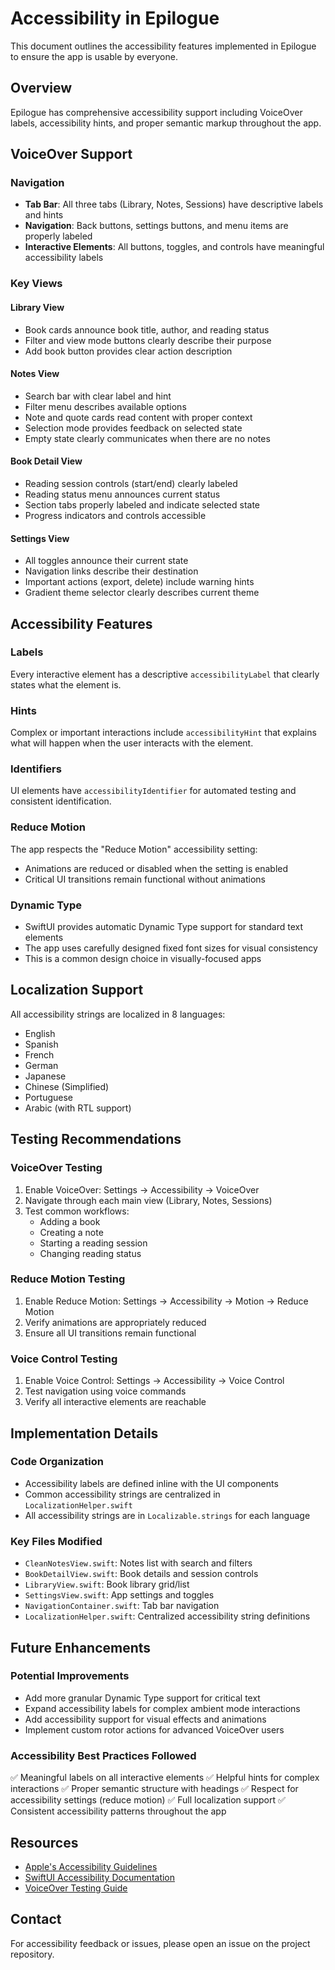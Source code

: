 # Accessibility in Epilogue

This document outlines the accessibility features implemented in Epilogue to ensure the app is usable by everyone.

## Overview

Epilogue has comprehensive accessibility support including VoiceOver labels, accessibility hints, and proper semantic markup throughout the app.

## VoiceOver Support

### Navigation
- **Tab Bar**: All three tabs (Library, Notes, Sessions) have descriptive labels and hints
- **Navigation**: Back buttons, settings buttons, and menu items are properly labeled
- **Interactive Elements**: All buttons, toggles, and controls have meaningful accessibility labels

### Key Views

#### Library View
- Book cards announce book title, author, and reading status
- Filter and view mode buttons clearly describe their purpose
- Add book button provides clear action description

#### Notes View
- Search bar with clear label and hint
- Filter menu describes available options
- Note and quote cards read content with proper context
- Selection mode provides feedback on selected state
- Empty state clearly communicates when there are no notes

#### Book Detail View
- Reading session controls (start/end) clearly labeled
- Reading status menu announces current status
- Section tabs properly labeled and indicate selected state
- Progress indicators and controls accessible

#### Settings View
- All toggles announce their current state
- Navigation links describe their destination
- Important actions (export, delete) include warning hints
- Gradient theme selector clearly describes current theme

## Accessibility Features

### Labels
Every interactive element has a descriptive `accessibilityLabel` that clearly states what the element is.

### Hints
Complex or important interactions include `accessibilityHint` that explains what will happen when the user interacts with the element.

### Identifiers
UI elements have `accessibilityIdentifier` for automated testing and consistent identification.

### Reduce Motion
The app respects the "Reduce Motion" accessibility setting:
- Animations are reduced or disabled when the setting is enabled
- Critical UI transitions remain functional without animations

### Dynamic Type
- SwiftUI provides automatic Dynamic Type support for standard text elements
- The app uses carefully designed fixed font sizes for visual consistency
- This is a common design choice in visually-focused apps

## Localization Support

All accessibility strings are localized in 8 languages:
- English
- Spanish
- French
- German
- Japanese
- Chinese (Simplified)
- Portuguese
- Arabic (with RTL support)

## Testing Recommendations

### VoiceOver Testing
1. Enable VoiceOver: Settings → Accessibility → VoiceOver
2. Navigate through each main view (Library, Notes, Sessions)
3. Test common workflows:
   - Adding a book
   - Creating a note
   - Starting a reading session
   - Changing reading status

### Reduce Motion Testing
1. Enable Reduce Motion: Settings → Accessibility → Motion → Reduce Motion
2. Verify animations are appropriately reduced
3. Ensure all UI transitions remain functional

### Voice Control Testing
1. Enable Voice Control: Settings → Accessibility → Voice Control
2. Test navigation using voice commands
3. Verify all interactive elements are reachable

## Implementation Details

### Code Organization
- Accessibility labels are defined inline with the UI components
- Common accessibility strings are centralized in `LocalizationHelper.swift`
- All accessibility strings are in `Localizable.strings` for each language

### Key Files Modified
- `CleanNotesView.swift`: Notes list with search and filters
- `BookDetailView.swift`: Book details and session controls
- `LibraryView.swift`: Book library grid/list
- `SettingsView.swift`: App settings and toggles
- `NavigationContainer.swift`: Tab bar navigation
- `LocalizationHelper.swift`: Centralized accessibility string definitions

## Future Enhancements

### Potential Improvements
- Add more granular Dynamic Type support for critical text
- Expand accessibility labels for complex ambient mode interactions
- Add accessibility support for visual effects and animations
- Implement custom rotor actions for advanced VoiceOver users

### Accessibility Best Practices Followed
✅ Meaningful labels on all interactive elements
✅ Helpful hints for complex interactions
✅ Proper semantic structure with headings
✅ Respect for accessibility settings (reduce motion)
✅ Full localization support
✅ Consistent accessibility patterns throughout the app

## Resources

- [Apple's Accessibility Guidelines](https://developer.apple.com/design/human-interface-guidelines/accessibility)
- [SwiftUI Accessibility Documentation](https://developer.apple.com/documentation/swiftui/view-accessibility)
- [VoiceOver Testing Guide](https://developer.apple.com/library/archive/technotes/TestingAccessibilityOfiOSApps/TestAccessibilityonYourDevicewithVoiceOver/TestAccessibilityonYourDevicewithVoiceOver.html)

## Contact

For accessibility feedback or issues, please open an issue on the project repository.
